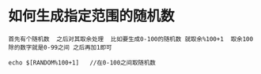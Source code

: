 # 如何生成指定范围的随机数

```]
首先有个随机数  之后对其取余处理  比如要生成0-100的随机数 就取余%100+1  取余100  除的数字就是0-99之间 之后再加1即可
```

```
echo $[RANDOM%100+1]   //在0-100之间取随机数
```

